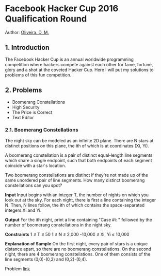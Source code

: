# Facebook Hacker Cup 2016 Qualification Round
Author: [Oliveira, D. M.](http://www.github.com/dmoliveira)

## 1. Introduction
The Facebook Hacker Cup is an annual worldwide programming competition where hackers compete against each other for fame, fortune, glory and a shot at the coveted Hacker Cup. Here I will put my solutions to problems of this fun competition.

## 2. Problems

- Boomerang Constellations
- High Security
- The Price is Correct
- Text Editor

### 2.1. Boomerang Constellations

The night sky can be modeled as an infinite 2D plane. There are N stars at distinct positions on this plane, the ith of which is at coordinates (Xi, Yi).

A boomerang constellation is a pair of distinct equal-length line segments which share a single endpoint, such that both endpoints of each segment coincide with a star's location.

Two boomerang constellations are distinct if they're not made up of the same unordered pair of line segments. How many distinct boomerang constellations can you spot?

**Input**
Input begins with an integer T, the number of nights on which you look out at the sky. For each night, there is first a line containing the integer N. Then, N lines follow, the ith of which contains the space-separated integers Xi and Yi.

**Output**
For the ith night, print a line containing "Case #i: " followed by the number of boomerang constellations in the night sky.

**Constraints**
1 ≤ T ≤ 50 
1 ≤ N ≤ 2,000 
-10,000 ≤ Xi, Yi ≤ 10,000 


**Explanation of Sample**
On the first night, every pair of stars is a unique distance apart, so there are no boomerang constellations. On the second night, there are 4 boomerang constellations. One of them consists of the line segments (0,0)-(0,2) and (0,2)-(0,4).

Problem [link](https://www.facebook.com/hackercup/problem/910374079035613/)
